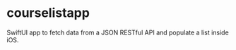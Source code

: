 # courselistapp

SwiftUI app to fetch data from a JSON RESTful API and populate a list inside iOS.

